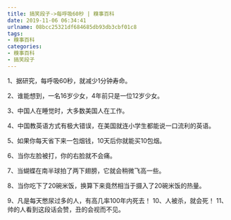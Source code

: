 ```yaml
---
title: 搞笑段子->每呼吸60秒 | 糗事百科
date: 2019-11-06 06:34:41
urlname: 08bcc25321df684685db93db3cbf01c8
tags: 
- 糗事百科
categories:
- 糗事百科
- 搞笑段子
---
```

1、据研究，每呼吸60秒，就减少1分钟寿命。

2、谁能想到，一名16岁少女，4年前只是一位12岁少女。

3、中国人在睡觉时，大多数美国人在工作。

4、中国教英语方式有极大错误，在美国就连小学生都能说一口流利的英语。

5、如果你每天省下来一包烟钱，10天后你就能买10包烟。

6、当你左脸被打，你的右脸就不会痛。

7、当蝴蝶在南半球拍了两下翅膀，它就会稍微飞高一些。

8、当你吃下了20碗米饭，换算下来竟然相当于摄入了20碗米饭的热量。

9、凡是每天憋尿过多的人，有高几率100年内死去！ 10、人被杀，就会死！ 11、帅的人看到这段话会赞，丑的会视而不见。


